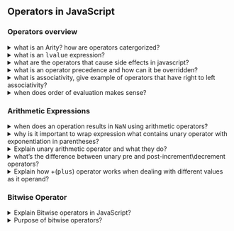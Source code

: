 ## Operators in JavaScript

### Operators overview

<details>
<br/>
  <summary>what is an Arity? how are operators catergorized?</summary>

- Arity refers to number of operands an operator expects to perform its operation.
- Operators are catergorized based on their arity:
  - **Unary** operator that accepts single operand.
  - **Binary** operator that accepts two operands
  - **Ternary** operator with three operands
  - unary - !(not), binary(+,-), ternary(?: )

</details>
<details>
<br/>
  <summary>what is an <kbd>lvalue</kbd> expression?</summary>

- Expression that can exists on the left side of assignment operator, lValue refers to left value.
- It refers to the memory location that can hold a value, it means we can assign a value to an lvalue.
- lvalue designates a location where data can be stored or modified.
- Example of ivalue are variable name, array elements, object properties.

</details>

<details>
<br/>
  <summary>what are the operators that cause side effects in javascript?</summary>

- Side effects refer to change in the state of a program caused by the operation itself not just the returned value.
- Example of such operators are
  - assignment operator, increment, decrement operators , delete, directly modify the variable values.
  - all the expression using this variable also change.
- Function call and object creation expression also have side effects, we need to be cautious when dealing with mutable state
</details>

<details>
<br/>
  <summary>what is an operator precedence and how can it be overridden?</summary>

  - The order in which javascript evaluates the operations within an expression.
  - The operator with higher precedence value is evaluated first.
  - We can group parts of the expression in a parentheses and force them to evaluate first.
  - Wrapping in parentheses only affect the precedence value not the associativity.
</details>

<details>
<br/>
  <summary>what is associativity, give example of operators that have right to left associativity?</summary>

  - Associativity refers to the order in which operators of the same precedence are evaluated.
  - Assignment ,exponentiation, unary(++, - -) and ternary conditional operator all these have right to left associativity
</details>

<details>
<br/>
  <summary>when does order of evaluation makes sense?</summary>

  - Order of evaluation makes sense when expression being evaluated has some side effects.
  - Helps in predicting the outcome and ensures program behaves as expected.
</details>

### Arithmetic Expressions

<details>
<br/>
  <summary>when does an operation results in <kbd>NaN</kbd> using arithmetic operators?</summary>

  - Arithmetic operators convert operands to numeric values if needed.
  - If any operand is NaN or cannot be converted to a number, the result is NaN.
    #### Specifically:
    - If an operand is NaN, the entire expression evaluates to NaN.
    - Strings that cannot be converted to numbers result in NaN.
    - undefined converts to NaN, so operations involving undefined result in NaN
    - null converts to 0, so operations involving null do not result in NaN unless combined with NaN or non-numeric values.
    - null+1 = 1
    - undefined + 1 = NaN.
</details>

<details>
<br/>
  <summary>why is it important to wrap expression what contains unary operator with exponentiation in parentheses?</summary>

  - new operators like exponentiation have some specific precedence rule that can lead to confusion especially when combined with unary operators.
  - Wrapping the unary operator and its operand in parentheses ensures the correct order of operations and avoids ambiguity.
  - !(2**3) / !(2)**3
</details>

<details>
<br/>
  <summary>Explain unary arithmetic operator and what they do?</summary>

  - unary operators accept single operand as its value, they have higher precedence value, they convert their operand to numeric value if needed.
  - Some of the unary operators are plus(+), minus(-), increment(++), decrement(- -).
  - unary plus and minus are often used to perform type coercion, increment and decrement are used to explicitly modify the variable value.
  - commonly used in expressions, loops and control flow structures.
  - Wrapping the unary operator and its operand in parentheses ensures the correct order of operations and avoids ambiguity.
</details>

<details>
<br/>
  <summary>what’s the difference between unary pre and post-increment\decrement operators?</summary>

  - Post-increment/decrement
    - returns the current value before modifying it, Useful when the original value is needed before updating.
  - pre-increment/decrement
    - returns the modified value after the increment/decrement operation, Useful when the updated value is needed immediately.
  - In both the cases the variable will be updated as intended, difference lies in the value they return.
</details>

<details>
<br/>
  <summary>Explain how +(<kbd>plus</kbd>) operator works when dealing with different values as it operand?</summary>

  - The + operator gives preference to concatenation. If either operand is a string, it converts the other operand to a string and performs concatenation.
  - If neither operand is a string, it attempts numeric conversion if possible and performs the addition operation.
  - If either operand is an object, it uses the object-to-primitive conversion algorithm. If the resultant primitive value is a string, it converts the other operand to a string (to concatenate). Otherwise, it tries to convert to a numeric value (for a numeric operation or resulting in NaN).
</details>

### Bitwise Operator

<details>
<br/>
  <summary>Explain Bitwise operators in JavaScript?</summary>

  - Bitwise operators deal with numeric values at binary level, manipulating individual bits of a numeric value.
  - Providing way to perform operations at a low level.
</details>

<details>
<br/>
  <summary>Purpose of bitwise operators?</summary>

  - They are used in low level programming, where direct manipulation of bits is required.
  - Example includes system programming, device drivers, where direct control over memory and hardware is required.
  - Bitwise operators can be used for memory management, creating data structure and using memory in constrained environment.
  
</details>





























